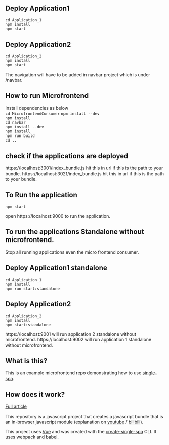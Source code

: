 

## Deploy Application1

`cd Application_1` <br>
`npm install` <br>
`npm start` <br>

## Deploy Application2

`cd Application_2` <br>
`npm install` <br>
`npm start` <br>

The navigation will have to be added in navbar project which is under /navbar.

## How to run Microfrontend

Install dependencies as below<br>
`cd MicrofrontendConsumer`
`npm install --dev` <br>
`npm install`<br>
`cd navbar` <br>
`npm install --dev` <br>
`npm install` <br>
`npm run build` <br>
`cd ..` <br>


## check if the applications are deployed
https://localhost:3001/index_bundle.js hit this in url if this is the path to your bundle.
https://localhost:3021/index_bundle.js hit this in url if this is the path to your bundle.

## To Run the application 

`npm start`

open https://localhost:9000 to run the application.<br>



## To run the applications Standalone without microfrontend.

Stop all running applications even the micro frontend consumer.

## Deploy Application1 standalone

`cd Application_1` <br>
`npm install` <br>
`npm run start:standalone` <br>

## Deploy Application2

`cd Application_2` <br>
`npm install` <br>
`npm start:standalone` <br>

https://localhost:9001 will run application 2 standalone without microfrontend.
https://localhost:9002 will run application 1 standalone without microfrontend.

## What is this?

This is an example microfrontend repo demonstrating how to use [single-spa](https://single-spa.js.org). 

## How does it work?

[Full article](https://single-spa.js.org/docs/recommended-setup)

This repository is a javascript project that creates a javascript bundle that is an in-browser javascript module (explanation on [youtube](https://www.youtube.com/watch?v=Jxqiu6pdMSU&list=PLLUD8RtHvsAOhtHnyGx57EYXoaNsxGrTU&index=2) / [bilibili](https://www.bilibili.com/video/av83498486/)).

This project uses [Vue](https://vuejs.org) and was created with the [create-single-spa](https://single-spa.js.org/docs/create-single-spa) CLI. It uses webpack and babel.
